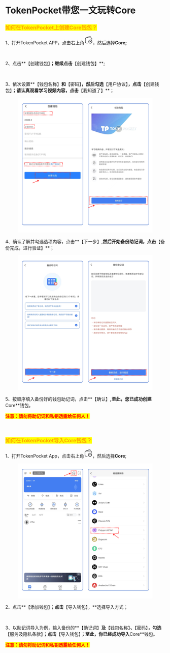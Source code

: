 # TokenPocket带您一文玩转Core

### <mark style="color:orange;">如何在TokenPocket上创建Core钱包？</mark> <a href="#1" id="1"></a>

1、打开TokenPocket APP，点击右上角![](<../../.gitbook/assets/image (5) (3).png>)，然后选择**Core;**

<figure><img src="../../.gitbook/assets/组 84.png" alt=""><figcaption></figcaption></figure>

2、点击**【创建钱包】**；继续点击**【创建钱包】**;

<figure><img src="../../.gitbook/assets/组 109.png" alt=""><figcaption></figcaption></figure>

3、依次设置**【钱包名称】**和**【密码】**，然后勾选**【用户协议】**，点击**【创建钱包】**；请认真观看学习视频内容，点击**【我知道了】**；

<figure><img src="../../.gitbook/assets/cn 2 (4).png" alt=""><figcaption></figcaption></figure>

4、确认了解并勾选选项内容，点击**【下一步】,**然后开始备份助记词，点击**【备份完成，进行验证】**；

<figure><img src="../../.gitbook/assets/image (9).png" alt=""><figcaption></figcaption></figure>

5、按顺序填入备份好的钱包助记词，点击**【确认】**,至此，您已成功创建**Core**钱包。

<mark style="color:red;">**注意：请勿将助记词和私钥透露给任何人！**</mark>

<figure><img src="../../.gitbook/assets/组 78 (2).png" alt=""><figcaption></figcaption></figure>

### <mark style="color:orange;">**如何在TokenPocket导入Core钱包？**</mark> <a href="#2" id="2"></a>

1、打开TokenPocket App，点击右上角![](<../../.gitbook/assets/image (3).png>)，然后选择**Core**;

<figure><img src="../../.gitbook/assets/cn 1 (1).png" alt=""><figcaption></figcaption></figure>

2、点击**【添加钱包】**；点击**【导入钱包】，**选择导入方式；

<figure><img src="../../.gitbook/assets/组 110.png" alt=""><figcaption></figcaption></figure>

3、以助记词导入为例，输入备份的**【助记词】**及**【钱包名称】**、**【密码】**，勾选**【服务及隐私条款】**；点击**【导入钱包】**；至此，你已经成功导入**Core**钱包。

<mark style="color:red;">**注意：请勿将助记词和私钥透露给任何人！**</mark>

<figure><img src="../../.gitbook/assets/组 86 (1).png" alt=""><figcaption></figcaption></figure>
